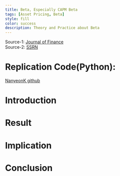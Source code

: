 ```yaml
---
title: Beta, Especially CAPM Beta
tags: [Asset Pricing, Beta]
style: fill
color: success
description: Theory and Practice about Beta
---
```


Source-1: [Journal of Finance]()     
Source-2: [SSRN](https://papers.ssrn.com/sol3/papers.cfm?abstract_id=3493458)


# Replication Code(Python): 
[NanyeonK github]()

# Introduction



# Result

# Implication

# Conclusion

